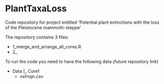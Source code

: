 # PlantTaxaLoss

Code repository for project entitled 'Potential plant extinctions with the loss of the Pleistocene mammoth-steppe' 

The repository contains 3 files:
- 1_merge_and_arrange_all_cores.R
- 2_

To run the code you need to have the following data (future repository link)

- Data
 |_ Core1
  - nsfnsjn.csv
  


